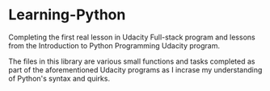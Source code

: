 # Learning-Python
Completing the first real lesson in Udacity Full-stack program and lessons from the Introduction to
Python Programming Udacity program.

The files in this library are various small functions and tasks completed as part of the aforementioned
Udacity programs as I incrase my understanding of Python's syntax and quirks.
